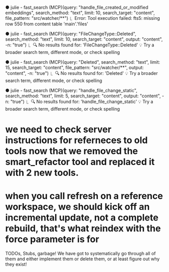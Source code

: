 ● julie - fast_search (MCP)(query: "handle_file_created_or_modified embeddings", search_method: "text", limit: 10, search_target: "content", file_pattern: "src/watcher/**")
  ⎿  Error: Tool execution failed: fts5: missing row 550 from content table 'main'.'files'

  ● julie - fast_search (MCP)(query: "FileChangeType::Deleted", search_method: "text", limit: 10, search_target: "content", output: "content", -n: "true")
  ⎿  🔍 No results found for: 'FileChangeType::Deleted'
     💡 Try a broader search term, different mode, or check spelling

● julie - fast_search (MCP)(query: "Deleted", search_method: "text", limit: 15, search_target: "content", file_pattern: "src/watcher/**", output: "content", -n: "true")
  ⎿  🔍 No results found for: 'Deleted'
     💡 Try a broader search term, different mode, or check spelling

● julie - fast_search (MCP)(query: "handle_file_change_static", search_method: "text", limit: 5, search_target: "content", output: "content", -n: "true")
  ⎿  🔍 No results found for: 'handle_file_change_static'
     💡 Try a broader search term, different mode, or check spelling

# we need to check server instructions for referneces to old tools now that we removed the smart_refactor tool and replaced it with 2 new tools.

# when you call refresh on a reference workspace, we should kick off an incremental update, not a complete rebuild, that's what reindex with the force parameter is for

TODOs, Stubs, garbage! We have got to systematically go through all of them and either implement them or delete them, or at least figure out why they exist!
